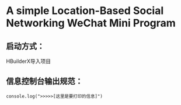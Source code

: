 # A simple Location-Based Social Networking WeChat Mini Program

## 启动方式：
HBuilderX导入项目

## 信息控制台输出规范：
```console.log(">>>>>[这里是要打印的信息]")```